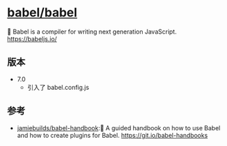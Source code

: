# [babel/babel](https://github.com/babel/babel)

🐠 Babel is a compiler for writing next generation JavaScript. https://babeljs.io/

## 版本

* 7.0
    - 引入了 babel.config.js

## 参考

* [jamiebuilds/babel-handbook](https://github.com/jamiebuilds/babel-handbook):📘 A guided handbook on how to use Babel and how to create plugins for Babel. https://git.io/babel-handbooks
